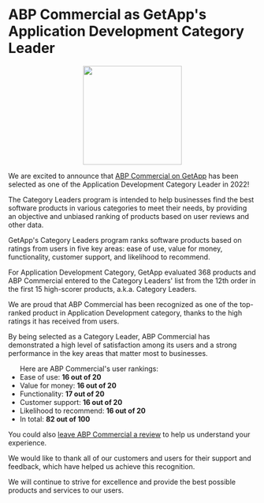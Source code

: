 <h1>ABP Commercial as GetApp's Application Development Category Leader</h1>
<center> <a href="https://www.getapp.com/development-tools-software/application-development/category-leaders/"> <img border="0" src="https://capterra.s3.amazonaws.com/assets/images/gdm-badges/GA_Badge_CategoryLeaders_2022_FullColor.png" width="200" /> </a> </center>
<p>We are excited to announce that <a href="https://www.getapp.com/development-tools-software/a/abp-commercial/">ABP Commercial on GetApp</a> has been selected as one of the Application Development Category Leader in 2022!</p>


<p>The Category Leaders program is intended to help businesses find the best software products in various categories to meet their needs, by providing an objective and unbiased ranking of products based on user reviews and other data.</p>

<p>GetApp's Category Leaders program ranks software products based on ratings from users in five key areas: ease of use, value for money, functionality, customer support, and likelihood to recommend. </p>

<p> For Application Development Category, GetApp evaluated 368 products and ABP Commercial entered to the Category Leaders' list from the 12th order in the first 15 high-scorer products, a.k.a. Category Leaders. </p>

<p>We are proud that ABP Commercial has been recognized as one of the top-ranked product in Application Development category, thanks to the high ratings it has received from users. </p>

<p>By being selected as a Category Leader, ABP Commercial has demonstrated a high level of satisfaction among its users and a strong performance in the key areas that matter most to businesses.</p>



<ul> Here are ABP Commercial's user rankings:
<li> Ease of use: <b>16 out of 20</b></li>
<li> Value for money: <b>16 out of 20</b></li>
<li> Functionality: <b>17 out of 20</b></li>
<li> Customer support: <b>16 out of 20</b></li>
<li> Likelihood to recommend: <b>16 out of 20</b></li>
<li> In total: <b>82 out of 100</b></li>
</ul>

<p>You could also <a href="https://reviews.getapp.com/new/2046822">leave ABP Commercial a review</a> to help us understand your experience.</p>

<p>We would like to thank all of our customers and users for their support and feedback, which have helped us achieve this recognition. </p>

<p>We will continue to strive for excellence and provide the best possible products and services to our users.</p>


